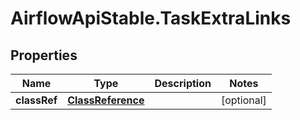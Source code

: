 # AirflowApiStable.TaskExtraLinks

## Properties

Name | Type | Description | Notes
------------ | ------------- | ------------- | -------------
**classRef** | [**ClassReference**](ClassReference.md) |  | [optional] 


